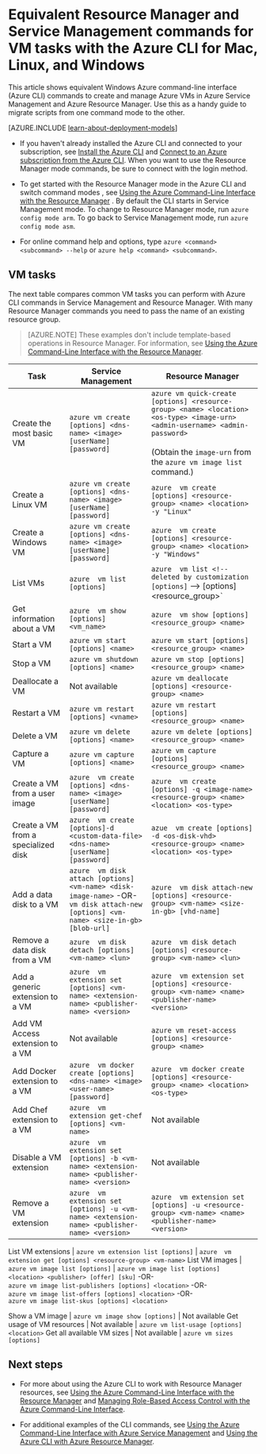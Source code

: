 <properties
	pageTitle="Equivalent Azure CLI commands for VM tasks | Windows Azure"
	description="Equivalent Azure CLI commands to create and manage Azure VMs in Azure Resource Manager and Azure Service Management modes"
	services="virtual-machines"
	documentationCenter=""
	authors="dlepow"
	manager="timlt"
	editor=""
	tags="azure-resource-manager,azure-service-management"/>

<tags
	ms.service="virtual-machines"
	ms.date="12/14/2015"
	wacn.date=""/>


<!-- deleted by customization
# Equivalent Resource Manager and Service Management commands for VM tasks with the Azure command-line interface
-->
<!-- keep by customization: begin -->
# Equivalent Resource Manager and Service Management commands for VM tasks with the Azure CLI for Mac, Linux, and Windows
<!-- keep by customization: end -->
This article shows equivalent Windows Azure command-line interface (Azure CLI) commands to create and manage Azure VMs in Azure Service Management and Azure Resource Manager. Use this as a handy guide to migrate scripts from one command mode to the other.

[AZURE.INCLUDE [learn-about-deployment-models](../includes/learn-about-deployment-models-both-include.md)]



* If you haven't already installed the Azure CLI and connected to your subscription, see [Install the Azure CLI](/documentation/articles/xplat-cli-install) and [Connect to an Azure subscription from the Azure CLI](/documentation/articles/xplat-cli-connect). When you want to use the Resource Manager mode commands, be sure to connect with the login method.

* To get started with the Resource Manager mode in the Azure CLI <!-- deleted by customization, you might need to --><!-- keep by customization: begin --> and <!-- keep by customization: end --> switch command modes <!-- keep by customization: begin -->, see [Using the Azure Command-Line Interface with the Resource Manager](/documentation/articles/xplat-cli-azure-resource-manager) <!-- keep by customization: end -->. By default the CLI starts in Service Management mode. To change to Resource Manager mode, run `azure config mode arm`. To go back to Service Management mode, run `azure config mode asm`.

* For online command help and options, type `azure <command> <subcommand> --help` or `azure help <command> <subcommand>`.

## VM tasks
The next table compares common VM tasks you can perform with Azure CLI commands in Service Management and Resource Manager. With many Resource Manager commands you need to pass the name of an existing resource group.

<!-- deleted by customization
> [AZURE.NOTE] These examples don't include template-based operations which are generally recommended for VM deployments in Resource Manager. For information, see [Use the Azure CLI with Azure Resource Manager](/documentation/articles/xplat-cli-azure-resource-manager) and [Deploy and manage virtual machines by using Azure Resource Manager templates and the Azure CLI](/documentation/articles/virtual-machines-deploy-rmtemplates-azure-cli).
-->
<!-- keep by customization: begin -->
> [AZURE.NOTE] These examples don't include template-based operations in Resource Manager. For information, see [Using the Azure Command-Line Interface with the Resource Manager](/documentation/articles/xplat-cli-azure-resource-manager).
<!-- keep by customization: end -->

Task | Service Management | Resource Manager
-------------- | ----------- | -------------------------
Create the most basic VM | `azure vm create [options] <dns-name> <image> [userName] [password]` | `azure vm quick-create [options] <resource-group> <name> <location> <os-type> <image-urn> <admin-username> <admin-password>`<br/><br/>(Obtain the `image-urn` from the `azure vm image list` <!-- deleted by customization command. See [this article](/documentation/articles/resource-groups-vm-searching) for examples.) --><!-- keep by customization: begin --> command.) <!-- keep by customization: end -->
Create a Linux VM | `azure vm create [options] <dns-name> <image> [userName] [password]` | `azure  vm create [options] <resource-group> <name> <location> -y "Linux"`
Create a Windows VM | `azure vm create [options] <dns-name> <image> [userName] [password]` | `azure  vm create [options] <resource-group> <name> <location> -y "Windows"`
List VMs | `azure  vm list [options]` | `azure  vm list <!-- deleted by customization [options]` --><!-- keep by customization: begin --> [options] <resource_group>` <!-- keep by customization: end -->
Get information about a VM | `azure  vm show [options] <vm_name>` | `azure  vm show [options] <resource_group> <name>`
Start a VM | `azure vm start [options] <name>` | `azure vm start [options] <resource_group> <name>`
Stop a VM | `azure vm shutdown [options] <name>` | `azure vm stop [options] <resource_group> <name>`
Deallocate a VM | Not available | `azure vm deallocate [options] <resource-group> <name>`
Restart a VM | `azure vm restart [options] <vname>` | `azure vm restart [options] <resource_group> <name>`
Delete a VM | `azure vm delete [options] <name>` | `azure vm delete [options] <resource_group> <name>`
Capture a VM | `azure vm capture [options] <name>` | `azure vm capture [options] <resource_group> <name>`
Create a VM from a user image | `azure  vm create [options] <dns-name> <image> [userName] [password]` | `azure  vm create [options] -q <image-name> <resource-group> <name> <location> <os-type>`
Create a VM from a specialized disk | `azure  vm create [options]-d <custom-data-file> <dns-name> [userName] [password]` | `azue  vm create [options] -d <os-disk-vhd> <resource-group> <name> <location> <os-type>`
Add a data disk to a VM | `azure  vm disk attach [options] <vm-name> <disk-image-name>` -OR- <br/>  `vm disk attach-new [options] <vm-name> <size-in-gb> [blob-url]` | `azure  vm disk attach-new [options] <resource-group> <vm-name> <size-in-gb> [vhd-name]`
Remove a data disk from a VM | `azure  vm disk detach [options] <vm-name> <lun>` | `azure  vm disk detach [options] <resource-group> <vm-name> <lun>`
Add a generic extension to a VM | `azure  vm extension set [options] <vm-name> <extension-name> <publisher-name> <version>` | `azure  vm extension set [options] <resource-group> <vm-name> <name> <publisher-name> <version>`
Add VM Access extension to a VM | Not available | `azure vm reset-access [options] <resource-group> <name>`
Add Docker extension to a VM | `azure  vm docker create [options] <dns-name> <image> <user-name> [password]` | `azure  vm docker create [options] <resource-group> <name> <location> <os-type>`
Add Chef extension to a VM | `azure  vm extension get-chef [options] <vm-name>` | Not available
Disable a VM extension | `azure  vm extension set [options] -b <vm-name> <extension-name> <publisher-name> <version>` | Not available
Remove a VM extension | `azure  vm extension set [options] -u <vm-name> <extension-name> <publisher-name> <version>` | `azure  vm extension set [options] -u <resource-group> <vm-name> <name> <publisher-name> <version>`
<!-- deleted by customization
List VM extensions | `azure vm extension list [options]` | Not available
-->
<!-- keep by customization: begin -->
List VM extensions | `azure vm extension list [options]` | `azure  vm extension get [options] <resource-group> <vm-name>`
List VM images | `azure vm image list [options]` | `azure vm image list [options] <location> <publisher> [offer] [sku]` -OR- <br/> `azure vm image list-publishers [options] <location>` -OR- <br/> `azure vm image list-offers [options] <location>` -OR- <br/> `azure vm image list-skus [options] <location>`
<!-- keep by customization: end -->
Show a VM image | `azure vm image show [options]` | Not available
Get usage of VM resources | Not available | `azure vm list-usage [options] <location>`
Get all available VM sizes | Not available | `azure vm sizes [options]`


## Next steps

<!-- keep by customization: begin -->
* For more about using the Azure CLI to work with Resource Manager resources, see [Using the Azure Command-Line Interface with the Resource Manager](/documentation/articles/xplat-cli-azure-resource-manager) and [Managing Role-Based Access Control with the Azure Command-Line Interface](/documentation/articles/role-based-access-control-xplat-cli-install).
<!-- keep by customization: end -->
* For additional examples of the CLI commands, see [Using the Azure Command-Line Interface with Azure Service Management](/documentation/articles/virtual-machines-command-line-tools) and
[Using the Azure CLI with Azure Resource Manager](/documentation/articles/azure-cli-arm-commands).
